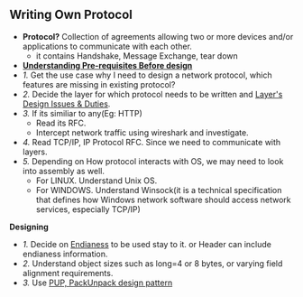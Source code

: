 ## Writing Own Protocol
- **Protocol?** Collection of agreements allowing two or more devices and/or applications to communicate with each other.
  - it contains Handshake, Message Exchange, tear down
- **[Understanding Pre-requisites Before design](Pre-requisites.md)**
- *1.* Get the use case why I need to design a network protocol, which features are missing in existing protocol?
- *2.* Decide the layer for which protocol needs to be written and [Layer's Design Issues & Duties](../).
- *3.* If its similiar to any(Eg: HTTP)
  - Read its RFC.
  - Intercept network traffic using wireshark and investigate.
- *4.* Read TCP/IP, IP Protocol RFC. Since we need to communicate with layers.
- *5.* Depending on How protocol interacts with OS, we may need to look into assembly as well.
  - For LINUX. Understand Unix OS.
  - For WINDOWS. Understand Winsock(it is a technical specification that defines how Windows network software should access network services, especially TCP/IP)

**Designing**

- *1.* Decide on [Endianess](/Languages/Programming_Languages/C/Bitwise) to be used stay to it. or Header can include endianess information. 
- *2.* Understand object sizes such as long=4 or 8 bytes, or varying field alignment requirements.
- *3.* Use [PUP, PackUnpack design pattern](/Languages/Programming_Languages/c++/Design_Pattens/Behavioral/PUP_Pack_Unpack)
